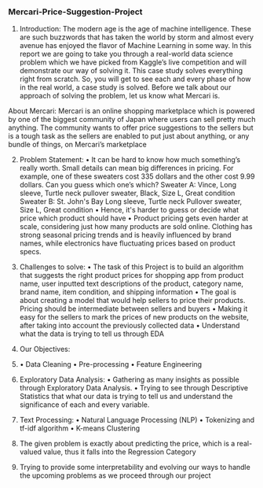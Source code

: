 ### Mercari-Price-Suggestion-Project

1.	Introduction:
The modern age is the age of machine intelligence. These are such buzzwords that has taken the world by storm and almost every avenue has enjoyed the flavor of Machine Learning in some way. In this report we are going to take you through a real-world data science problem which we have picked from Kaggle’s live competition and will demonstrate our way of solving it.
This case study solves everything right from scratch. So, you will get to see each and every phase of how in the real world, a case study is solved. Before we talk about our approach of solving the problem, let us know what Mercari is.

About Mercari:
Mercari is an online shopping marketplace which is powered by one of the biggest community of Japan where users can sell pretty much anything. The community wants to offer price suggestions to the sellers but is a tough task as the sellers are enabled to put just about anything, or any bundle of things, on Mercari’s marketplace

2.	Problem Statement:
•	It can be hard to know how much something’s really worth. Small details can mean big differences in pricing. For example, one of these sweaters cost 335 dollars and the other cost 9.99 dollars. Can you guess which one’s which?
Sweater A: Vince, Long sleeve, Turtle neck pullover sweater, Black, Size L, Great condition
Sweater B: St. John's Bay Long sleeve, Turtle neck Pullover sweater, Size L, Great condition
•	Hence, it's harder to guess or decide what price which product should have
•	Product pricing gets even harder at scale, considering just how many products are sold online. Clothing has strong seasonal pricing trends and is heavily influenced by brand names, while electronics have fluctuating prices based on product specs.
 
3.	Challenges to solve:
•	The task of this Project is to build an algorithm that suggests the right product prices for shopping app from product name, user inputted text descriptions of the product, category name, brand name, item condition, and shipping information
•	The goal is about creating a model that would help sellers to price their products. Pricing should be intermediate between sellers and buyers
•	Making it easy for the sellers to mark the prices of new products on the website, after taking into account the previously collected data
•	Understand what the data is trying to tell us through EDA


4.	Our Objectives:
1.	• Data Cleaning • Pre-processing • Feature Engineering
2.	Exploratory Data Analysis:
•	Gathering as many insights as possible through Exploratory Data Analysis.
•	Trying to see through Descriptive Statistics that what our data is trying to tell us and understand the significance of each and every variable.
3.	Text Processing:
•	Natural Language Processing (NLP)
•	Tokenizing and tf-idf algorithm
•	K-means Clustering
4.	The given problem is exactly about predicting the price, which is a real-valued value, thus it falls into the Regression Category
5.	Trying to provide some interpretability and evolving our ways to handle the upcoming problems as we proceed through our project
